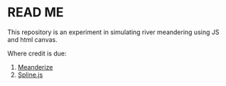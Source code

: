 # READ ME
This repository is an experiment in simulating river meandering using JS and html canvas. 

Where credit is due:
1. [Meanderize](https://github.com/otto-link/Meanderize/assets/121820229/ee757ded-d1a2-4406-9a11-d4b15d1facff)
2. [Spline.js](https://github.com/morganherlocker/cubic-spline/blob/master/index.ts)